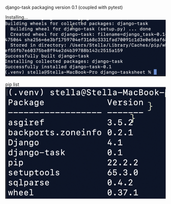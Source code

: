 django-task packaging version 0.1 (coupled with pytest)


Installing...
![django-task-install](https://github.com/Space48121111/django-tasksheet/blob/master/Screen%20Shot%202022-08-28%20at%2020.26.51.png)

pip list
![django-task-pkg](https://github.com/Space48121111/django-tasksheet/blob/master/Screen%20Shot%202022-08-28%20at%2020.15.58.png)
